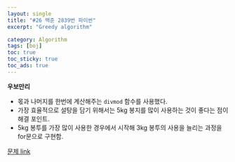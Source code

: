 ```yaml
---
layout: single
title: "#26 백준 2839번 파이썬"
excerpt: "Greedy algorithm"

category: Algorithm
tags: [boj]
toc: true
toc_sticky: true
toc_ads: true
---
```


**우보만리**

- 몫과 나머지를 한번에 계산해주는 `divmod` 함수를 사용했다.
- 가장 효율적으로 설탕을 담기 위해서는 5kg 봉지를 많이 사용하는 것이 좋다는 점이 해결 포인트.
- 5kg 봉투를 가장 많이 사용한 경우에서 시작해 3kg 봉투의 사용을 늘리는 과정을 for문으로 구현함.


[문제 link](https://www.acmicpc.net/problem/2839)


<script src="https://gist.github.com/hyeonchan523/a6698f2ec3fdf70174970c70fd847443.js"></script>